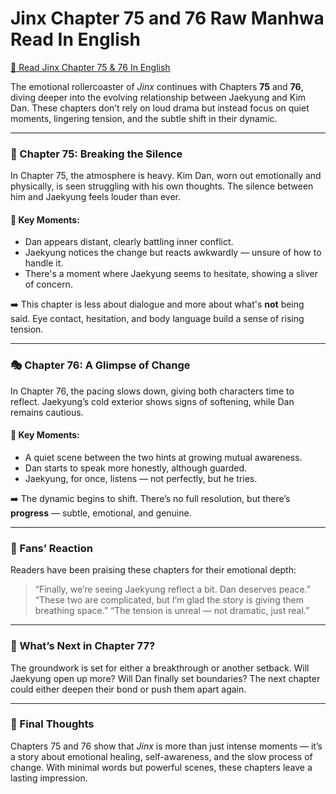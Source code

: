 # Jinx Chapter 75 and 76 Raw Manhwa Read In English
<a href="https://beacons.ai/manhwahub" target="_blank">📖 Read Jinx Chapter 75 & 76 In English</a>


The emotional rollercoaster of *Jinx* continues with Chapters **75** and **76**, diving deeper into the evolving relationship between Jaekyung and Kim Dan. These chapters don’t rely on loud drama but instead focus on quiet moments, lingering tension, and the subtle shift in their dynamic.

---

### 🧩 Chapter 75: Breaking the Silence

In Chapter 75, the atmosphere is heavy. Kim Dan, worn out emotionally and physically, is seen struggling with his own thoughts. The silence between him and Jaekyung feels louder than ever.

#### 🔹 Key Moments:

* Dan appears distant, clearly battling inner conflict.
* Jaekyung notices the change but reacts awkwardly — unsure of how to handle it.
* There's a moment where Jaekyung seems to hesitate, showing a sliver of concern.

➡️ This chapter is less about dialogue and more about what's **not** being said. Eye contact, hesitation, and body language build a sense of rising tension.

---

### 🎭 Chapter 76: A Glimpse of Change

In Chapter 76, the pacing slows down, giving both characters time to reflect. Jaekyung’s cold exterior shows signs of softening, while Dan remains cautious.

#### 🔹 Key Moments:

* A quiet scene between the two hints at growing mutual awareness.
* Dan starts to speak more honestly, although guarded.
* Jaekyung, for once, listens — not perfectly, but he tries.

➡️ The dynamic begins to shift. There’s no full resolution, but there’s **progress** — subtle, emotional, and genuine.

---

### 💬 Fans’ Reaction

Readers have been praising these chapters for their emotional depth:

> “Finally, we’re seeing Jaekyung reflect a bit. Dan deserves peace.”
> “These two are complicated, but I’m glad the story is giving them breathing space.”
> “The tension is unreal — not dramatic, just real.”

---

### 🔮 What’s Next in Chapter 77?

The groundwork is set for either a breakthrough or another setback. Will Jaekyung open up more? Will Dan finally set boundaries? The next chapter could either deepen their bond or push them apart again.

---

### 🧠 Final Thoughts

Chapters 75 and 76 show that *Jinx* is more than just intense moments — it’s a story about emotional healing, self-awareness, and the slow process of change. With minimal words but powerful scenes, these chapters leave a lasting impression.
